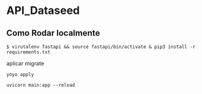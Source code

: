 # API_Dataseed


## Como Rodar localmente

```
$ virutalenv fastapi && source fastapi/bin/activate & pip3 install -r requirements.txt
```

aplicar migrate
```
yoyo apply
```


```
uvicorn main:app --reload
```
